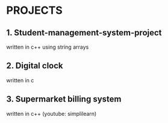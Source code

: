 # PROJECTS
## 1. Student-management-system-project
written in c++ using string arrays

## 2. Digital clock
written in c 

## 3. Supermarket billing system
written in c++ (youtube: simplilearn)
